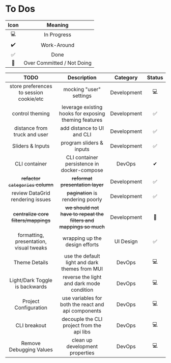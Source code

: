 # To Dos

| Icon |          Meaning           |
| :--: | :------------------------: |
|  💻  |        In Progress         |
|  ✔️  |        Work-Around         |
|  ✅  |            Done            |
|  🤣  | Over Committed / Not Doing |

|                  TODO                   |                            Description                            |  Category   | Status |
| :-------------------------------------: | :---------------------------------------------------------------: | :---------: | :----: |
| store preferences to session cookie/etc |                      mocking "user" settings                      | Development |   💻   |
|             control theming             |       leverage existing hooks for exposing theming features       | Development |   ✅   |
|      distance from truck and user       |                    add distance to UI and CLI                     | Development |   ✅   |
|            Sliders & Inputs             |                     program sliders & inputs                      | Development |   ✅   |
|              CLI container              |            CLI container persistence in docker-compose            |   DevOps    |   ✔    |
|    ~~refactor `categories` column~~     |                  ~~reformat presentation layer~~                  | Development |   ✅   |
|    review DataGrid rendering issues     |                ~~pagination~~ is rendering poorly                 | Development |   ✅   |
|  ~~centralize core filters/mappings~~   | ~~we should not have to repeat the filters and mappings so much~~ | Development |   🤣   |
| formatting, presentation, visual tweaks |                  wrapping up the design efforts                   |  UI Design  |   ✅   |
|              Theme Details              |          use the default light and dark themes from MUI           |   DevOps    |   💻   |
|     Light/Dark Toggle is backwards      |             reverse the light and dark mode condition             |   DevOps    |   💻   |
|          Project Configuration          |        use variables for both the react and api components        |   DevOps    |   💻   |
|              CLI breakout               |            decouple the CLI project from the api libs             |   DevOps    |   💻   |
|         Remove Debugging Values         |                  clean up development properties                  |   DevOps    |   💻   |

